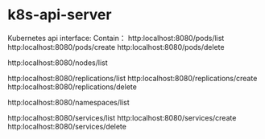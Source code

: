 # k8s-api-server
Kubernetes api interface:
Contain：
  http:localhost:8080/pods/list
  http:localhost:8080/pods/create
  http:localhost:8080/pods/delete

  http:localhost:8080/nodes/list

  http:localhost:8080/replications/list
  http:localhost:8080/replications/create
  http:localhost:8080/replications/delete

  http:localhost:8080/namespaces/list

  http:localhost:8080/services/list
  http:localhost:8080/services/create
  http:localhost:8080/services/delete

